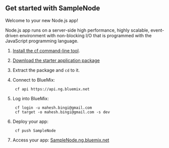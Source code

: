 Get started with SampleNode
-----------------------------------
Welcome to your new Node.js app!

Node.js app runs on a server-side high performance, highly scalable, event-driven environment with non-blocking I/O that is programmed with the JavaScript programming language.

1. [Install the cf command-line tool](https://www.ng.bluemix.net/docs/BuildingWeb.jsp#install-cf).
2. [Download the starter application package](https://ace.ng.bluemix.net:443/rest/../rest/apps/c860d30d-6dad-46a4-a8a7-26b35202ca6b/starter-download)
3. Extract the package and `cd` to it.
4. Connect to BlueMix:

		cf api https://api.ng.bluemix.net

5. Log into BlueMix:

		cf login -u mahesh.bingi@gmail.com
		cf target -o mahesh.bingi@gmail.com -s dev

6. Deploy your app:

		cf push SampleNode

7. Access your app: [SampleNode.ng.bluemix.net](//SampleNode.ng.bluemix.net)

